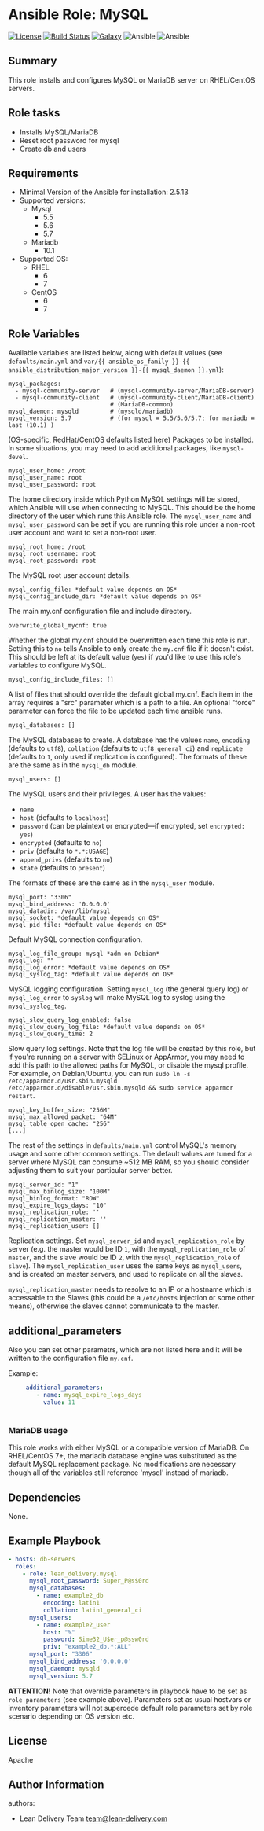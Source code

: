 # Ansible Role: MySQL
[![License](https://img.shields.io/badge/license-Apache-green.svg?style=flat)](https://raw.githubusercontent.com/lean-delivery/ansible-role-mysql/master/LICENSE)
[![Build Status](https://travis-ci.org/lean-delivery/ansible-role-mysql.svg?branch=master)](https://travis-ci.org/lean-delivery/ansible-role-mysql)
[![Galaxy](https://img.shields.io/badge/galaxy-lean__delivery.mysql-blue.svg)](https://galaxy.ansible.com/lean_delivery/mysql)
![Ansible](https://img.shields.io/ansible/role/d/35413.svg)
![Ansible](https://img.shields.io/badge/dynamic/json.svg?label=min_ansible_version&url=https%3A%2F%2Fgalaxy.ansible.com%2Fapi%2Fv1%2Froles%2F35413%2F&query=$.min_ansible_version)

## Summary

This role installs and configures MySQL or MariaDB server on RHEL/CentOS servers.

## Role tasks

  - Installs MySQL/MariaDB
  - Reset root password for mysql
  - Create db and users

## Requirements

  - Minimal Version of the Ansible for installation: 2.5.13
  - Supported versions:
      - Mysql
          - 5.5
          - 5.6
          - 5.7
      - Mariadb
          - 10.1
  - Supported OS:
      - RHEL
          - 6
          - 7
      - CentOS
          - 6
          - 7

## Role Variables

Available variables are listed below, along with default values (see `defaults/main.yml` and `var/{{ ansible_os_family }}-{{ ansible_distribution_major_version }}-{{ mysql_daemon }}.yml`):

    mysql_packages:
      - mysql-community-server   # (mysql-community-server/MariaDB-server)
      - mysql-community-client   # (mysql-community-client/MariaDB-client)
                                 # (MariaDB-common)
    mysql_daemon: mysqld         # (mysqld/mariadb)
    mysql_version: 5.7           # (for mysql = 5.5/5.6/5.7; for mariadb = last (10.1) )

(OS-specific, RedHat/CentOS defaults listed here) Packages to be installed. In some situations, you may need to add additional packages, like `mysql-devel`.

    mysql_user_home: /root
    mysql_user_name: root
    mysql_user_password: root

The home directory inside which Python MySQL settings will be stored, which Ansible will use when connecting to MySQL. This should be the home directory of the user which runs this Ansible role. The `mysql_user_name` and `mysql_user_password` can be set if you are running this role under a non-root user account and want to set a non-root user.

    mysql_root_home: /root
    mysql_root_username: root
    mysql_root_password: root

The MySQL root user account details.

    mysql_config_file: *default value depends on OS*
    mysql_config_include_dir: *default value depends on OS*
    
The main my.cnf configuration file and include directory.

    overwrite_global_mycnf: true

Whether the global my.cnf should be overwritten each time this role is run. Setting this to `no` tells Ansible to only create the `my.cnf` file if it doesn't exist. This should be left at its default value (`yes`) if you'd like to use this role's variables to configure MySQL.

    mysql_config_include_files: []

A list of files that should override the default global my.cnf. Each item in the array requires a "src" parameter which is a path to a file. An optional "force" parameter can force the file to be updated each time ansible runs.

    mysql_databases: []

The MySQL databases to create. A database has the values `name`, `encoding` (defaults to `utf8`), `collation` (defaults to `utf8_general_ci`) and `replicate` (defaults to `1`, only used if replication is configured). The formats of these are the same as in the `mysql_db` module.

    mysql_users: []

The MySQL users and their privileges. A user has the values:

  - `name`
  - `host` (defaults to `localhost`)
  - `password` (can be plaintext or encrypted—if encrypted, set `encrypted: yes`)
  - `encrypted` (defaults to `no`)
  - `priv` (defaults to `*.*:USAGE`)
  - `append_privs` (defaults to `no`)
  - `state`  (defaults to `present`)

The formats of these are the same as in the `mysql_user` module.

    mysql_port: "3306"
    mysql_bind_address: '0.0.0.0'
    mysql_datadir: /var/lib/mysql
    mysql_socket: *default value depends on OS*
    mysql_pid_file: *default value depends on OS*

Default MySQL connection configuration.

    mysql_log_file_group: mysql *adm on Debian*
    mysql_log: ""
    mysql_log_error: *default value depends on OS*
    mysql_syslog_tag: *default value depends on OS*

MySQL logging configuration. Setting `mysql_log` (the general query log) or `mysql_log_error` to `syslog` will make MySQL log to syslog using the `mysql_syslog_tag`.

    mysql_slow_query_log_enabled: false
    mysql_slow_query_log_file: *default value depends on OS*
    mysql_slow_query_time: 2

Slow query log settings. Note that the log file will be created by this role, but if you're running on a server with SELinux or AppArmor, you may need to add this path to the allowed paths for MySQL, or disable the mysql profile. For example, on Debian/Ubuntu, you can run `sudo ln -s /etc/apparmor.d/usr.sbin.mysqld /etc/apparmor.d/disable/usr.sbin.mysqld && sudo service apparmor restart`.

    mysql_key_buffer_size: "256M"
    mysql_max_allowed_packet: "64M"
    mysql_table_open_cache: "256"
    [...]

The rest of the settings in `defaults/main.yml` control MySQL's memory usage and some other common settings. The default values are tuned for a server where MySQL can consume ~512 MB RAM, so you should consider adjusting them to suit your particular server better.

    mysql_server_id: "1"
    mysql_max_binlog_size: "100M"
    mysql_binlog_format: "ROW"
    mysql_expire_logs_days: "10"
    mysql_replication_role: ''
    mysql_replication_master: ''
    mysql_replication_user: []

Replication settings. Set `mysql_server_id` and `mysql_replication_role` by server (e.g. the master would be ID `1`, with the `mysql_replication_role` of `master`, and the slave would be ID `2`, with the `mysql_replication_role` of `slave`). The `mysql_replication_user` uses the same keys as `mysql_users`, and is created on master servers, and used to replicate on all the slaves.

`mysql_replication_master` needs to resolve to an IP or a hostname which is accessable to the Slaves (this could be a `/etc/hosts` injection or some other means), otherwise the slaves cannot communicate to the master.

## additional_parameters
Also you can set other parametrs, which are not listed here and it will be written to the configuration file `my.cnf`. 

Example:
```yaml
     additional_parameters:
        - name: mysql_expire_logs_days
          value: 11
```
#

### MariaDB usage

This role works with either MySQL or a compatible version of MariaDB. On RHEL/CentOS 7+, the mariadb database engine was substituted as the default MySQL replacement package. No modifications are necessary though all of the variables still reference 'mysql' instead of mariadb.

## Dependencies

None.

## Example Playbook

```yaml
- hosts: db-servers
  roles:
    - role: lean_delivery.mysql
      mysql_root_password: Super_P@s$0rd
      mysql_databases:
        - name: example2_db
          encoding: latin1
          collation: latin1_general_ci
      mysql_users:
        - name: example2_user
          host: "%"
          password: Sime32_U$er_p@ssw0rd
          priv: "example2_db.*:ALL"
      mysql_port: "3306"
      mysql_bind_address: '0.0.0.0'
      mysql_daemon: mysqld
      mysql_version: 5.7
``` 

**ATTENTION!** Note that override parameters in playbook have to be set as `role parameters` (see example above). Parameters set as usual hostvars or inventory parameters will not supercede default role parameters set by role scenario depending on OS version etc. 

## License
Apache


## Author Information
authors:

  - Lean Delivery Team team@lean-delivery.com

